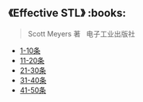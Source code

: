 <h2>《Effective STL》 :books: </h2> 

> Scott Meyers 著    电子工业出版社

* <a href="https://github.com/wuping5719/MyCNBlogs/blob/master/Reading-Notes/EffectiveSTL/EffectiveSTL1.md">1-10条</a>
* <a href="https://github.com/wuping5719/MyCNBlogs/blob/master/Reading-Notes/EffectiveSTL/EffectiveSTL2.md">11-20条</a>
* <a href="https://github.com/wuping5719/MyCNBlogs/blob/master/Reading-Notes/EffectiveSTL/EffectiveSTL3.md">21-30条</a>
* <a href="https://github.com/wuping5719/MyCNBlogs/blob/master/Reading-Notes/EffectiveSTL/EffectiveSTL4.md">31-40条</a>
* <a href="https://github.com/wuping5719/MyCNBlogs/blob/master/Reading-Notes/EffectiveSTL/EffectiveSTL5.md">41-50条</a>
